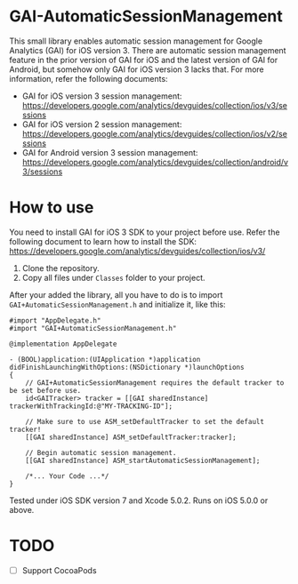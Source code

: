 GAI-AutomaticSessionManagement
==============================

This small library enables automatic session management for Google Analytics (GAI) for iOS version 3. There are automatic session management feature in the prior version of GAI for iOS and the latest version of GAI for Android, but somehow only GAI for iOS version 3 lacks that. For more information, refer the following documents:

- GAI for iOS version 3 session management: https://developers.google.com/analytics/devguides/collection/ios/v3/sessions
- GAI for iOS version 2 session management: https://developers.google.com/analytics/devguides/collection/ios/v2/sessions
- GAI for Android version 3 session management: https://developers.google.com/analytics/devguides/collection/android/v3/sessions

How to use
==========

You need to install GAI for iOS 3 SDK to your project before use. Refer the following document to learn how to install the SDK:
https://developers.google.com/analytics/devguides/collection/ios/v3/

1. Clone the repository.
2. Copy all files under `Classes` folder to your project.

After your added the library, all you have to do is to import `GAI+AutomaticSessionManagement.h` and initialize it, like this:

```objc
#import "AppDelegate.h"
#import "GAI+AutomaticSessionManagement.h"

@implementation AppDelegate

- (BOOL)application:(UIApplication *)application didFinishLaunchingWithOptions:(NSDictionary *)launchOptions
{
    // GAI+AutomaticSessionManagement requires the default tracker to be set before use.
    id<GAITracker> tracker = [[GAI sharedInstance] trackerWithTrackingId:@"MY-TRACKING-ID"];
    
    // Make sure to use ASM_setDefaultTracker to set the default tracker!
    [[GAI sharedInstance] ASM_setDefaultTracker:tracker];
    
    // Begin automatic session management.
    [[GAI sharedInstance] ASM_startAutomaticSessionManagement];
    
    /*... Your Code ...*/
}
```

Tested under iOS SDK version 7 and Xcode 5.0.2. Runs on iOS 5.0.0 or above.

TODO
====

- [ ] Support CocoaPods
